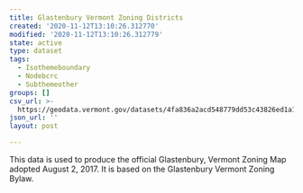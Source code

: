 ```yaml
---
title: Glastenbury Vermont Zoning Districts
created: '2020-11-12T13:10:26.312770'
modified: '2020-11-12T13:10:26.312779'
state: active
type: dataset
tags:
  - Isothemeboundary
  - Nodebcrc
  - Subthemeother
groups: []
csv_url: >-
  https://geodata.vermont.gov/datasets/4fa836a2acd548779dd53c43826ed1a1_0.csv?outSR=%7B%22latestWkid%22%3A3857%2C%22wkid%22%3A102100%7D
json_url: ''
layout: post

---
```

This data is used to produce the official Glastenbury, Vermont Zoning Map adopted August 2, 2017.  It is based on the Glastenbury Vermont Zoning Bylaw.
